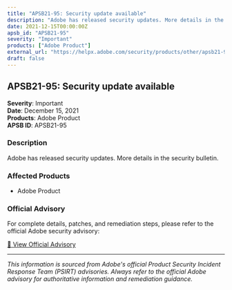 ```yaml
---
title: "APSB21-95: Security update available"
description: "Adobe has released security updates. More details in the security bulletin."
date: 2021-12-15T00:00:00Z
apsb_id: "APSB21-95"
severity: "Important"
products: ["Adobe Product"]
external_url: "https://helpx.adobe.com/security/products/other/apsb21-95.html"
draft: false
---
```


## APSB21-95: Security update available

**Severity**: Important  
**Date**: December 15, 2021  
**Products**: Adobe Product  
**APSB ID**: APSB21-95

### Description

Adobe has released security updates. More details in the security bulletin.

### Affected Products

- Adobe Product


### Official Advisory

For complete details, patches, and remediation steps, please refer to the official Adobe security advisory:

[🔗 View Official Advisory](https://helpx.adobe.com/security/products/other/apsb21-95.html)

---

*This information is sourced from Adobe's official Product Security Incident Response Team (PSIRT) advisories. Always refer to the official Adobe advisory for authoritative information and remediation guidance.*
